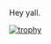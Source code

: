 Hey yall. 

[![trophy](https://github-profile-trophy.vercel.app/?username=neharkarvishal&column=7&margin-w=7&theme=gruvbox)](https://github.com/ryo-ma/github-profile-trophy)

